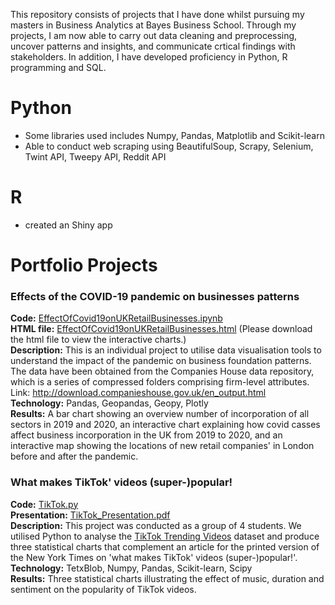 This repository consists of projects that I have done whilst pursuing my masters in Business Analytics at Bayes Business School. Through my projects, I am now able to carry out data cleaning and preprocessing, uncover patterns and insights, and communicate crtical findings with stakeholders. In addition, I have developed proficiency in Python, R programming and SQL. 

# Python
- Some libraries used includes Numpy, Pandas, Matplotlib and Scikit-learn  
- Able to conduct web scraping using BeautifulSoup, Scrapy, Selenium, Twint API, Tweepy API, Reddit API 

# R
- created an Shiny app

# Portfolio Projects
### Effects of the COVID-19 pandemic on businesses patterns
**Code:** [EffectOfCovid19onUKRetailBusinesses.ipynb](https://github.com/ngyiling/Data-Science-Portfolio/blob/main/EffectOfCovid19onUKRetailBusinesses.ipynb) <br />
**HTML file:** [EffectOfCovid19onUKRetailBusinesses.html](https://github.com/ngyiling/Data-Science-Portfolio/blob/main/EffectOfCovid19onUKRetailBusinesses.html) (Please download the html file to view the interactive charts.) <br />
**Description:** This is an individual project to utilise data visualisation tools to understand the impact of the pandemic on business foundation patterns. The data have been obtained from the Companies House data repository, which is a series of compressed folders comprising firm-level attributes. 
Link: http://download.companieshouse.gov.uk/en_output.html <br />
**Technology:** Pandas, Geopandas, Geopy, Plotly <br />
**Results:** A bar chart showing an overview number of incorporation of all sectors in 2019 and 2020, an interactive chart explaining how covid casses affect business incorporation in the UK from 2019 to 2020, and an interactive map showing the locations of new retail companies' in London before and after the pandemic. <br />

### What makes TikTok' videos (super-)popular!
**Code:** [TikTok.py](https://github.com/ngyiling/Data-Science-Portfolio/blob/main/TikTok.py) <br />
**Presentation:** [TikTok_Presentation.pdf](https://github.com/ngyiling/Data-Science-Portfolio/blob/main/TikTok_Presentation.pdf) <br />
**Description:** This project was conducted as a group of 4 students. We utilised Python to analyse the [TikTok Trending Videos](https://user-images.githubusercontent.com/72058781/172881986-adfa0eab-28e0-447e-97e3-eed1fb4a5448.png) dataset and produce three statistical charts that complement an article for the printed version of the New York Times on 'what makes TikTok' videos (super-)popular!'. <br />
**Technology:** TetxBlob, Numpy, Pandas, Scikit-learn, Scipy <br />
**Results:** Three statistical charts illustrating the effect of music, duration and sentiment on the popularity of TikTok videos.<br />

 
